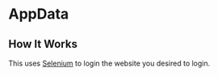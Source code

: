 # AppData

## How It Works

This uses [Selenium](https://www.selenium.dev/) to login the website you desired to login.
